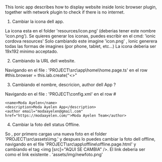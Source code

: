 This Ionic app describes how to display website inside Ionic browser plugin, together with network plugin to check if there is no internet.

1. Cambiar la icona dell app.

La icona esta en el folder 'resources/icon.png' (deberias tener este nombre 'icon.png'). 
Se quieres generar los iconas, puedes escribir en el cmd:
'ionic cordova resources'
Solo cambiando este imagine 'icon.png' , Ionic generera todas las formas de imagines (por phone, tablet, etc...)
La icona deberia ser 19x192 minimo acceptado.

2. Cambiando la URL dell website.

Navigando en el file : 'PROJECT\src\app\home\home.page.ts' en el row #this.browser = this.iab.create("<<URL-POR-CAMBIAR>>"

3. Cambiando el nombre, descricion, author dell App ?

Navigando en el file : 'PROJECT\config.xml' en el row #    
    
    <name>Moda Ayelen</name>
    <description>Moda Ayelen App</description>
    <author email="modaayelen@gmail.com" href="https://modaayelen.com/">Moda Ayelen Team</author>

4. Cambiar la foto dell status Offline.

So , por primero cargas una nueva foto en el folder 'PROJECT\src\assets\img\.' y despues lo puedes cambiar la foto dell offline,
navigando en el file 'PROJECT\src\app\offline\offline.page.html' y cambiando el tag <img [src]="AQUI SE CAMBIA" />.
El link deberia ser como el link existente . 'assets/img/newfoto.png'



